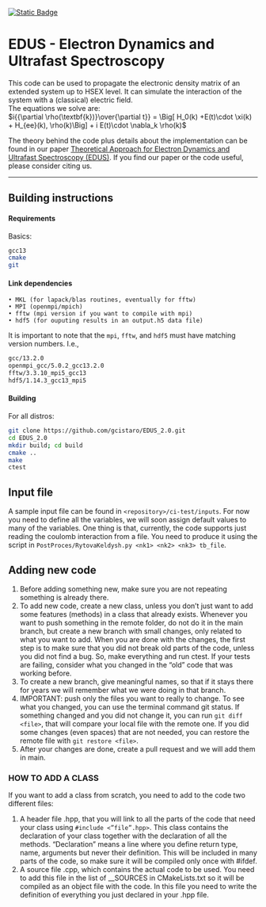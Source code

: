 [![Static Badge](https://img.shields.io/badge/DOI-10.1021%2Facs.jctc.2c00674-blue?style=flat&logo=DOI)
](https://doi.org/10.1021/acs.jctc.2c00674)

# EDUS - Electron Dynamics and Ultrafast Spectroscopy

This code can be used to propagate the electronic density matrix of an extended system up to HSEX level. It can simulate the interaction of the system with a (classical) electric field. \
The equations we solve are:<br />
   $`i{{\partial \rho(\textbf{k})}\over{\partial t}} = \Big[ H_0(k) +E(t)\cdot \xi(k) + H_{ee}(k), \rho(k)\Big] + i E(t)\cdot \nabla_k \rho(k)`$

The theory behind the code plus details about the implementation can be found in our paper [Theoretical Approach for Electron Dynamics and Ultrafast Spectroscopy (EDUS)](https://doi.org/10.1021/acs.jctc.2c00674). If you find our paper or the code useful, please consider citing us.

---

## Building instructions
#### Requirements
Basics:
```bash
gcc13
cmake
git
```
#### Link dependencies
    • MKL (for lapack/blas routines, eventually for fftw)
    • MPI (openmpi/mpich)
    • fftw (mpi version if you want to compile with mpi)
    • hdf5 (for ouputing results in an output.h5 data file)

It is important to note that the `mpi`, `fftw`, and `hdf5` must have matching version numbers. I.e.,
```bash
gcc/13.2.0
openmpi_gcc/5.0.2_gcc13.2.0
fftw/3.3.10_mpi5_gcc13
hdf5/1.14.3_gcc13_mpi5
```


#### Building
For all distros:
```bash
git clone https://github.com/gcistaro/EDUS_2.0.git
cd EDUS_2.0
mkdir build; cd build
cmake ..
make
ctest
```

## Input file
A sample input file can be found in `<repository>/ci-test/inputs`. For now you need to define all the variables, we will soon assign default values to many of the variables. One thing is that, currently, the code supports just reading the coulomb interaction from a file. You need to produce it using the script in `PostProces/RytovaKeldysh.py <nk1> <nk2> <nk3> tb_file`.


## Adding new code
1. Before adding something new, make sure you are not repeating something is already there.
2. To add new code, create a new class, unless you don’t just want to add some features (methods) in a class that already exists. Whenever you want to push something in the remote folder, do not do it in the main branch, but create a new branch with small changes, only related to what you want to add. When you are done with the changes, the first step is to make sure that you did not break old parts of the code, unless you did not find a bug. So, make everything and run ctest. If your tests are failing, consider what you changed in the “old” code that was working before. 
3. To create a new branch, give meaningful names, so that if it stays there for years we will remember what we were doing in that branch.
4. IMPORTANT:  push only the files you want to really to change. To see what you changed, you can use the terminal command git status. If something changed and you did not change it, you can run `git diff <file>`, that will compare your local file with the remote one. If you did some changes (even spaces) that are not needed, you can restore the remote file with `git restore <file>`.
5. After your changes are done, create a pull request and we will add them in main.

### HOW TO ADD A CLASS
If you want to add a class from scratch, you need to add to the code two different files:
1. A header file .hpp, that you will link to all the parts of the code that need your class using `#include <”file”.hpp>`. This class contains the declaration of your class together with the declaration of all the methods. “Declaration” means a line where you define return type, name, arguments but never their definition. This will be included in many parts of the code, so make sure it will be compiled only once with #ifdef.
2. A source file .cpp, which contains the actual code to be used. You need to add this file in the list of __SOURCES in CMakeLists.txt so it will be compiled as an object file with the code. In this file you need to write the definition of everything you just declared in your .hpp file. 
